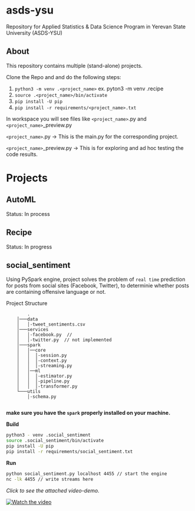 # asds-ysu
Repository for Applied Statistics &amp; Data Science Program in Yerevan State University (ASDS-YSU)

## About
This repository contains multiple (stand-alone) projects.

Clone the Repo and and do the following steps:

1. `python3 -m venv .<project_name>`   ex. pyton3 -m venv .recipe
2. `source .<project_name>/bin/activate`
3. `pip install -U pip`
4. `pip install -r requirements/<project_name>.txt`

In workspace you will see files like `<project_name>`.py and `<project_name>`_preview.py

`<project_name>`.py ->         This is the main.py for the corresponding project.

`<project_name>`_preview.py -> This is for exploring and ad hoc testing the code results.

# Projects

## AutoML

Status: In process

## Recipe

Status: In progress

## social_sentiment

Using PySpark engine, project solves the problem of  `real time` prediction for posts
from social sites (Facebook, Twitter), to determinie whether 
posts are containing offensive language or not.

Project Structure

```
        .   
    │───data
    │   │-tweet_sentiments.csv
    │───services
    │   │-facebook.py  //
    │   │-twitter.py  // not implemented
    │───spark
    │   │──core
    │   │  │-session.py
    │   │  │-context.py
    │   │  │-streaming.py
    │   │──ml
    │   │  │-estimator.py
    │   │  │-pipeline.py
    │   │  │-transformer.py
    └───utils
        │-schema.py
          
```

**make sure you have the `spark` properly installed on your machine.**

__Build__

```bash
python3 - venv .social_sentiment
source .social_sentiment/bin/activate
pip install -U pip
pip install -r requirements/social_sentiment.txt
```

__Run__

```bash
python social_sentiment.py localhost 4455 // start the engine
nc -lk 4455 // write streams here
```

*Click to see the attached video-demo.*

[![Watch the video](https://upload.wikimedia.org/wikipedia/commons/f/f3/Apache_Spark_logo.svg)](https://youtu.be/KxamtBWWlAg)

